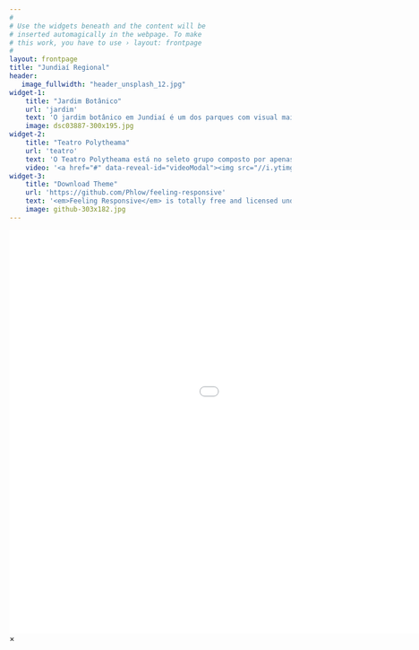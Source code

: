 ```yaml
---
#
# Use the widgets beneath and the content will be
# inserted automagically in the webpage. To make
# this work, you have to use › layout: frontpage
#
layout: frontpage
title: "Jundiaí Regional"
header:
   image_fullwidth: "header_unsplash_12.jpg"
widget-1:
    title: "Jardim Botânico"
    url: 'jardim'
    text: 'O jardim botânico em Jundiaí é um dos parques com visual mais bonito e elaborado de nossa cidade. Sua flora espanta pela diversidade, com lagos, fontes e jardins bem projetados. O Jardim Botânico foi inaugurado em 2005 e está em constante evolução. O parque se localiza à beira do Paço Municipal contando com uma área de 119.000 m².'
    image: dsc03887-300x195.jpg
widget-2:
    title: "Teatro Polytheama"
    url: 'teatro'
    text: 'O Teatro Polytheama está no seleto grupo composto por apenas seis teatros centenários no Brasil, sendo que é o único localizado em uma cidade do interior.'
    video: '<a href="#" data-reveal-id="videoModal"><img src="//i.ytimg.com/vi/RRfH_bo7M4c/default.jpg" width="302" height="182" alt=""></a>'
widget-3:
    title: "Download Theme"
    url: 'https://github.com/Phlow/feeling-responsive'
    text: '<em>Feeling Responsive</em> is totally free and licensed under the MIT License. Make it your own and do with it what you want. Grab your copy or clone it at GitHub and start your website with it. Then tell me via Twitter <a href="http://twitter.com/phlow">@phlow</a>.'
    image: github-303x182.jpg
---
```


<div id="videoModal" class="reveal-modal large" data-reveal="">
  <div class="flex-video widescreen vimeo" style="display: block;">
    <iframe width="1280" height="720" src="//www.youtube.com/embed/RRfH_bo7M4c" frameborder="0" allowfullscreen></iframe>
  </div>
  <a class="close-reveal-modal">&#215;</a>
</div>
